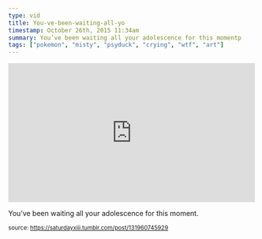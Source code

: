 ```yaml
---
type: vid
title: You-ve-been-waiting-all-yo
timestamp: October 26th, 2015 11:34am
summary: You’ve been waiting all your adolescence for this momentp 
tags: ["pokemon", "misty", "psyduck", "crying", "wtf", "art"]
---
```

<iframe width="500" height="281"  id="youtube_iframe" src="https://www.youtube.com/embed/__2Fe9XpGug?feature=oembed&amp;enablejsapi=1&amp;origin=http://safe.txmblr.com&amp;wmode=opaque" frameborder="0" allow="accelerometer; autoplay; clipboard-write; encrypted-media; gyroscope; picture-in-picture" allowfullscreen></iframe>                    
                                            <div class="caption"><p>You’ve been waiting all your adolescence for this moment.</p> </div>
                                                    
<small>source: https://saturdayxiii.tumblr.com/post/131960745929</small>